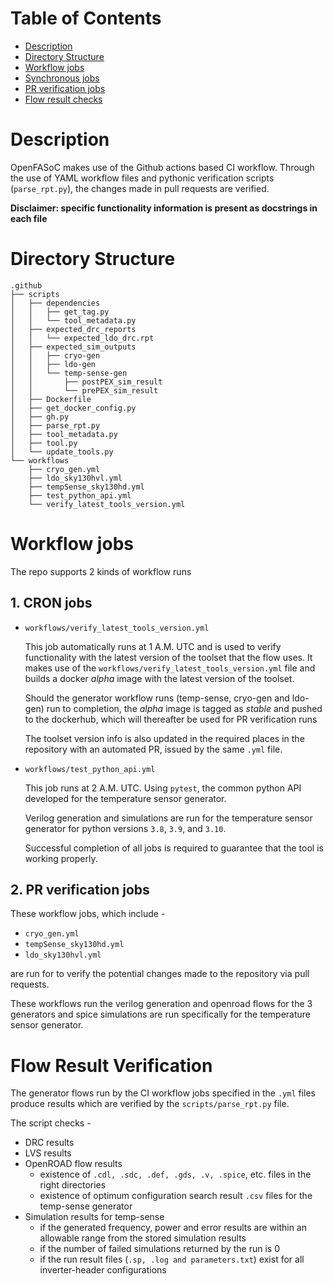 # Table of Contents
- [Description](#description)
- [Directory Structure](#directory-structure)
- [Workflow jobs](#workflow-jobs)
- [Synchronous jobs](#1-cron-jobs)
- [PR verification jobs](#2-pr-verification-jobs)
- [Flow result checks](#flow-result-verification)
# Description

OpenFASoC makes use of the Github actions based CI workflow. Through the use of YAML workflow files and pythonic verification scripts (`parse_rpt.py`), the changes made in pull requests are verified.

<b>Disclaimer: specific functionality information is present as docstrings in each file</b>

# Directory Structure 

```
.github
├── scripts
│   ├── dependencies
│   │   ├── get_tag.py
│   │   └── tool_metadata.py
│   ├── expected_drc_reports
│   │   └── expected_ldo_drc.rpt
│   ├── expected_sim_outputs
│   │   ├── cryo-gen
│   │   ├── ldo-gen
│   │   └── temp-sense-gen
│   │       ├── postPEX_sim_result
│   │       └── prePEX_sim_result
│   ├── Dockerfile
│   ├── get_docker_config.py
│   ├── gh.py
│   ├── parse_rpt.py
│   ├── tool_metadata.py
│   ├── tool.py
│   └── update_tools.py
└── workflows
    ├── cryo_gen.yml
    ├── ldo_sky130hvl.yml
    ├── tempSense_sky130hd.yml
    ├── test_python_api.yml
    └── verify_latest_tools_version.yml
```
# Workflow jobs
The repo supports 2 kinds of workflow runs

## 1. CRON jobs
- `workflows/verify_latest_tools_version.yml`
        
    This job automatically runs at 1 A.M. UTC and is used to verify functionality with the latest version of the toolset that the flow uses. 
    It makes use of the `workflows/verify_latest_tools_version.yml` file and builds a docker <i>alpha</i> image with the latest version of the toolset. 

    Should the generator workflow runs (temp-sense, cryo-gen and ldo-gen) run to completion, the <i>alpha</i> image is tagged as <i>stable</i> and pushed to the dockerhub, which will thereafter be used for PR verification runs

    The toolset version info is also updated in the required places in the repository with an automated PR, issued by the same `.yml` file.
- `workflows/test_python_api.yml`

    This job runs at 2 A.M. UTC. Using `pytest`, the common python API developed for the temperature sensor generator. 

    Verilog generation and simulations are run for the temperature sensor generator for python versions `3.8`, `3.9`, and `3.10`.

    Successful completion of all jobs is required to guarantee that the tool is working properly.
## 2. PR verification jobs
These workflow jobs, which include - 
* `cryo_gen.yml`
* `tempSense_sky130hd.yml`
* `ldo_sky130hvl.yml`

are run for to verify the potential changes made to the repository via pull requests. 

These workflows run the verilog generation and openroad flows for the 3 generators and spice simulations are run specifically for the temperature sensor generator.

# Flow Result Verification

The generator flows run by the CI workflow jobs specified in the `.yml` files produce results which are verified by the `scripts/parse_rpt.py` file.

The script checks - 
* DRC results
* LVS results
* OpenROAD flow results
    - existence of `.cdl, .sdc, .def, .gds, .v, .spice`, etc. files in the right directories
    - existence of optimum configuration search result `.csv` files for the temp-sense generator
* Simulation results for temp-sense
    - if the generated frequency, power and error results are within an allowable range from the stored simulation results
    - if the number of failed simulations returned by the run is 0
    - if the run result files (`.sp, .log and parameters.txt`) exist for all inverter-header configurations
